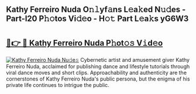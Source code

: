 ## Kathy Ferreiro Nuda O𝚗𝚕yf𝚊ns L𝚎a𝚔ed N𝚞𝚍es - Part-l20 P𝚑𝚘tos Vi𝚍𝚎o - H𝚘𝚝 Part L𝚎a𝚔s yG6W3

# <h2><a href="http://kf848w.oniu.top/?m=Kathy+Ferreiro+Nuda">🔗👉 🔴 Kathy Ferreiro Nuda P𝚑ot𝚘𝚜 V𝚒d𝚎o</a></h2>

[![Kathy Ferreiro Nuda Nu𝚍e𝚜](https://i.imgur.com/0qMVB7G.gif)](http://kf848w.oniu.top/?m=Kathy+Ferreiro+Nuda)
Cybernetic artist and amusement giver Kathy Ferreiro Nuda, acclaimed for publishing dance and lifestyle tutorials through viral dance moves and short clips. Approachability and authenticity are the cornerstones of Kathy Ferreiro Nuda's public persona, but the enigma of his private life continues to intrigue the public.  
